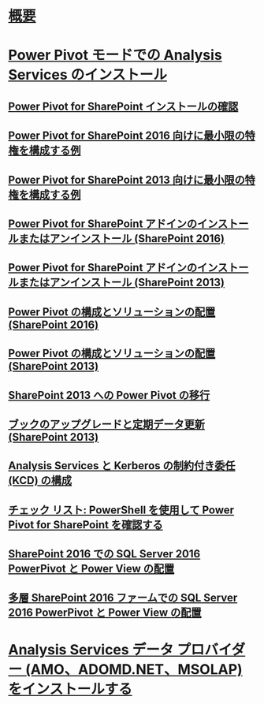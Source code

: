 # [概要](install-analysis-services.md)  
# [Power Pivot モードでの Analysis Services のインストール](install-analysis-services-in-power-pivot-mode.md)  
## [Power Pivot for SharePoint インストールの確認](verify-a-power-pivot-for-sharepoint-installation.md)  
## [Power Pivot for SharePoint 2016 向けに最小限の特権を構成する例](power-pivot-minimum-privilege-example-sharepoint-2016.md)  
## [Power Pivot for SharePoint 2013 向けに最小限の特権を構成する例](power-pivot-minimum-privilege-example-sharepoint-2013.md)  
## [Power Pivot for SharePoint アドインのインストールまたはアンインストール (SharePoint 2016)](install-or-uninstall-the-power-pivot-for-sharepoint-add-in-sharepoint-2016.md)  
## [Power Pivot for SharePoint アドインのインストールまたはアンインストール (SharePoint 2013)](install-or-uninstall-the-power-pivot-for-sharepoint-add-in-sharepoint-2013.md)  
## [Power Pivot の構成とソリューションの配置 (SharePoint 2016)](configure-power-pivot-and-deploy-solutions-sharepoint-2016.md)  
## [Power Pivot の構成とソリューションの配置 (SharePoint 2013)](configure-power-pivot-and-deploy-solutions-sharepoint-2013.md)  
## [SharePoint 2013 への Power Pivot の移行](migrate-power-pivot-to-sharepoint-2013.md)  
## [ブックのアップグレードと定期データ更新 (SharePoint 2013)](upgrade-workbooks-and-scheduled-data-refresh-sharepoint-2013.md)  
## [Analysis Services と Kerberos の制約付き委任 (KCD) の構成](configure-analysis-services-and-kerberos-constrained-delegation-kcd.md)  
## [チェック リスト: PowerShell を使用して Power Pivot for SharePoint を確認する](checklist-use-powershell-to-verify-power-pivot-for-sharepoint.md)  
## [SharePoint 2016 での SQL Server 2016 PowerPivot と Power View の配置](deploying-sql-server-2016-powerpivot-and-power-view-in-sharepoint-2016.md)  
## [多層 SharePoint 2016 ファームでの SQL Server 2016 PowerPivot と Power View の配置](deploy-powerpivot-and-power-view-multi-tier-sharepoint-2016-farm.md)  
# [Analysis Services データ プロバイダー (AMO、ADOMD.NET、MSOLAP) をインストールする](install-analysis-services-data-providers-amo-adomd-net-msolap.md)  
